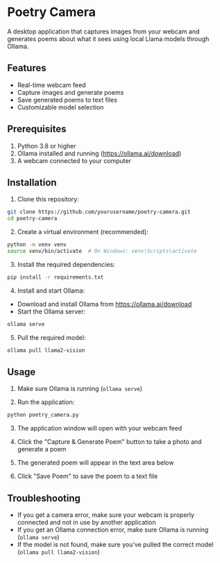# Poetry Camera

A desktop application that captures images from your webcam and generates poems about what it sees using local Llama models through Ollama.

## Features

- Real-time webcam feed
- Capture images and generate poems
- Save generated poems to text files
- Customizable model selection

## Prerequisites

1. Python 3.8 or higher
2. Ollama installed and running (https://ollama.ai/download)
3. A webcam connected to your computer

## Installation

1. Clone this repository:
```bash
git clone https://github.com/yourusername/poetry-camera.git
cd poetry-camera
```

2. Create a virtual environment (recommended):
```bash
python -m venv venv
source venv/bin/activate  # On Windows: venv\Scripts\activate
```

3. Install the required dependencies:
```bash
pip install -r requirements.txt
```

4. Install and start Ollama:
- Download and install Ollama from https://ollama.ai/download
- Start the Ollama server:
```bash
ollama serve
```

5. Pull the required model:
```bash
ollama pull llama2-vision
```

## Usage

1. Make sure Ollama is running (`ollama serve`)

2. Run the application:
```bash
python poetry_camera.py
```

3. The application window will open with your webcam feed

4. Click the "Capture & Generate Poem" button to take a photo and generate a poem

5. The generated poem will appear in the text area below

6. Click "Save Poem" to save the poem to a text file

## Troubleshooting

- If you get a camera error, make sure your webcam is properly connected and not in use by another application
- If you get an Ollama connection error, make sure Ollama is running (`ollama serve`)
- If the model is not found, make sure you've pulled the correct model (`ollama pull llama2-vision`)
